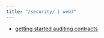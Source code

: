 ```yaml
---
title: "/security/ | web3"
---
```


- [getting started auditing contracts](https://blog.zellic.io/2022/02/11/auditor-grindset/)